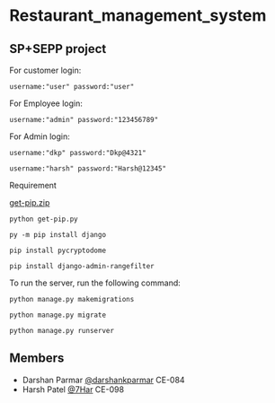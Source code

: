 # Restaurant_management_system
## SP+SEPP project

For  customer login:

    username:"user" password:"user"
    
For  Employee login:

    username:"admin" password:"123456789"
    
For  Admin login:

    username:"dkp" password:"Dkp@4321"
    
    username:"harsh" password:"Harsh@12345"

Requirement
    
[get-pip.zip](https://github.com/7Har/Restaurant_management_system/files/6250009/get-pip.zip)


    python get-pip.py

    py -m pip install django

    pip install pycryptodome

    pip install django-admin-rangefilter



To run the server, run the following command:

    python manage.py makemigrations
    
    python manage.py migrate

    python manage.py runserver

## Members 
* Darshan Parmar [@darshankparmar](https://github.com/darshankparmar) CE-084
* Harsh Patel [@7Har](https://github.com/7Har) CE-098

